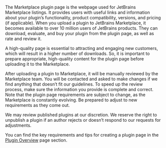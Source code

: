[//]: # (title: Create Your Marketplace Listing)

The Marketplace plugin page is the webpage used for JetBrains Marketplace listings. It provides users with useful links and information about your plugin’s functionality,  product compatibility, versions, and pricing (if applicable).  When you upload a plugin to JetBrains Marketplace, it becomes available to over 10 million users of JetBrains products. They can download, evaluate, and buy your plugin from the plugin page, as well as rate and review it.

A high-quality page is essential to attracting and engaging new customers, which will result in a higher number of downloads. So, it is important to prepare appropriate, high-quality content for the plugin page before uploading it to the Marketplace. 

<chapter title="Plugin page review">
</chapter>

After uploading a plugin to Marketplace, it will be manually reviewed by the Marketplace team. You will be contacted and asked to make changes if we find anything that doesn’t fit our guidelines. To speed up the review process, make sure the information you provide is complete and correct. Note that the plugin page requirements are subject to change, as the Marketplace is constantly evolving. Be prepared to adjust to new requirements as they come out.

<note><p>We may review published plugins at our discretion. We reserve the right to unpublish a plugin if an author rejects or doesn’t respond to our requests for adjustments.</p></note>

You can find the key requirements and tips for creating a plugin page in the [Plugin Overview](plugin-overview-page.md) page section.
